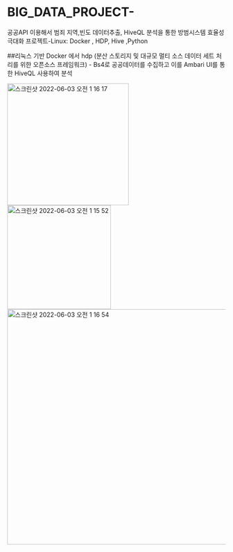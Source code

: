 # BIG_DATA_PROJECT-
공공API 이용해서 범죄 지역,빈도 데이터추출, HiveQL 분석을 통한 방범시스템 효율성 극대화 프로젝트-Linux: Docker , HDP, Hive ,Python

##리눅스 기반 Docker 에서 hdp (분산 스토리지 및 대규모 멀티 소스 데이터 세트 처리를 위한 오픈소스 프레임워크) - Bs4로 공공데이터를 수집하고 이를 Ambari UI를 통한 HiveQL 사용하여 분석  

<img width="280" alt="스크린샷 2022-06-03 오전 1 16 17" src="https://user-images.githubusercontent.com/66197538/171676916-02c75075-841e-48f4-a5dc-d03ccc8772ca.png">



<img width="239" alt="스크린샷 2022-06-03 오전 1 15 52" src="https://user-images.githubusercontent.com/66197538/171677070-5b08d695-99a5-4973-97dd-f5c912f781cf.png">


<img width="541" alt="스크린샷 2022-06-03 오전 1 16 54" src="https://user-images.githubusercontent.com/66197538/171677099-1f2f534e-b238-4dc8-ab59-38443f96db93.png">

